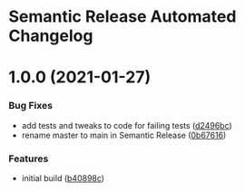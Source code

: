 # Semantic Release Automated Changelog

# 1.0.0 (2021-01-27)


### Bug Fixes

* add tests and tweaks to code for failing tests ([d2496bc](https://github.com/AlaskaAirlines/tfmodule_azure_appservice/commit/d2496bc0ade58276e6264be3579168137daeb9df))
* rename master to main in Semantic Release ([0b67616](https://github.com/AlaskaAirlines/tfmodule_azure_appservice/commit/0b676166b1a3391779a0147e8288d63a72ffe9f3))


### Features

* initial build ([b40898c](https://github.com/AlaskaAirlines/tfmodule_azure_appservice/commit/b40898c9a41971fdf808a38debb2524316c38747))
